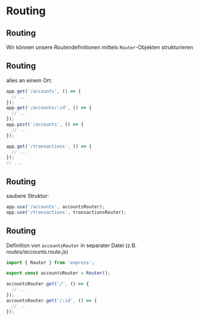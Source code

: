 # Routing

## Routing

Wir können unsere Routendefinitionen mittels `Router`-Objekten strukturieren

## Routing

alles an einem Ort:

```js
app.get('/accounts', () => {
  // ...
});
app.get('/accounts/:id', () => {
  // ...
});
app.post('/accounts', () => {
  // ...
});

app.get('/transactions', () => {
  // ...
});
// ...
```

## Routing

saubere Struktur:

```js
app.use('/accounts', accountsRouter);
app.use('/transactions', transactionsRouter);
```

## Routing

Definition von `accountsRouter` in separater Datei (z.B. _routes/accounts.route.js_)

```js
import { Router } from 'express';

export const accountsRouter = Router();

accountsRouter.get('/', () => {
  // ...
});
accountsRouter.get('/:id', () => {
  // ...
});
```
